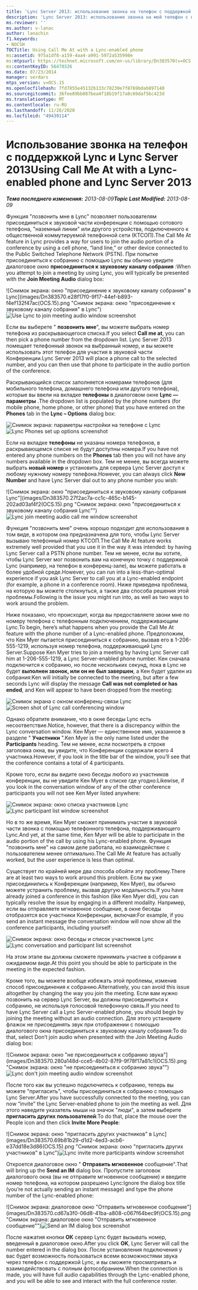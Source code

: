 ```yaml
---
title: 'Lync Server 2013: использование звонка на телефон с поддержкой Lync'
description: 'Lync Server 2013: использование звонка на мой телефон с поддержкой Lync.'
ms.reviewer: ''
ms.author: v-lanac
author: lanachin
f1.keywords:
- NOCSH
TOCTitle: Using Call Me At with a Lync-enabled phone
ms:assetid: 975a1df8-a159-4aa4-a991-5972a535998e
ms:mtpsurl: https://technet.microsoft.com/en-us/library/Dn383570(v=OCS.15)
ms:contentKeyID: 56470326
ms.date: 07/23/2014
manager: serdars
mtps_version: v=OCS.15
ms.openlocfilehash: 7fd7855e45132b133c78230e7f8769bdab897140
ms.sourcegitcommit: 36fee89bb887bea4f18b19f17a8c69daf5bc423d
ms.translationtype: MT
ms.contentlocale: ru-RU
ms.lasthandoff: 11/26/2020
ms.locfileid: "49439114"
---
```

# <a name="using-call-me-at-with-a-lync-enabled-phone-and-lync-server-2013"></a><span data-ttu-id="c2026-103">Использование звонка на телефон с поддержкой Lync и Lync Server 2013</span><span class="sxs-lookup"><span data-stu-id="c2026-103">Using Call Me At with a Lync-enabled phone and Lync Server 2013</span></span>

<div data-xmlns="http://www.w3.org/1999/xhtml">

<div class="topic" data-xmlns="http://www.w3.org/1999/xhtml" data-msxsl="urn:schemas-microsoft-com:xslt" data-cs="https://msdn.microsoft.com/">

<div data-asp="https://msdn2.microsoft.com/asp">



</div>

<div id="mainSection">

<div id="mainBody"><span data-ttu-id="c2026-104">

<span> </span></span><span class="sxs-lookup"><span data-stu-id="c2026-104">

<span> </span></span></span>

<span data-ttu-id="c2026-105">_**Тема последнего изменения:** 2013-08-09_</span><span class="sxs-lookup"><span data-stu-id="c2026-105">_**Topic Last Modified:** 2013-08-09_</span></span>

<span data-ttu-id="c2026-106">Функция "позвонить мне в Lync" позволяет пользователям присоединиться к звуковой части конференции с помощью сотового телефона, "наземный линии" или другого устройства, подключенного к общественной коммутируемой телефонной сети (КТСОП).</span><span class="sxs-lookup"><span data-stu-id="c2026-106">The Call Me At feature in Lync provides a way for users to join the audio portion of a conference by using a cell phone, “land line,” or other device connected to the Public Switched Telephone Network (PSTN).</span></span> <span data-ttu-id="c2026-107">При попытке присоединиться к собранию с помощью Lync вы обычно увидите диалоговое окно **присоединиться к звуковому каналу собрания** :</span><span class="sxs-lookup"><span data-stu-id="c2026-107">When you attempt to join a meeting by using Lync, you will typically be presented with the **Join Meeting Audio** dialog box:</span></span>

<span data-ttu-id="c2026-108">![Снимок экрана: окно "присоединение к звуковому каналу собрания" в Lync](images/Dn383570.e28f17f0-9f17-44ef-b893-f4ef132f47ac(OCS.15).png "Снимок экрана: окно "присоединение к звуковому каналу собрания" в Lync")</span><span class="sxs-lookup"><span data-stu-id="c2026-108">![Use Lync to join meeting audio window screenshot](images/Dn383570.e28f17f0-9f17-44ef-b893-f4ef132f47ac(OCS.15).png "Use Lync to join meeting audio window screenshot")</span></span>

<span data-ttu-id="c2026-109">Если вы выберете " **позвонить мне**", вы можете выбрать номер телефона из раскрывающегося списка.</span><span class="sxs-lookup"><span data-stu-id="c2026-109">If you select **Call me at**, you can then pick a phone number from the dropdown list.</span></span> <span data-ttu-id="c2026-110">Lync Server 2013 помещает телефонный звонок на выбранный номер, и вы можете использовать этот телефон для участия в звуковой части Конференции.</span><span class="sxs-lookup"><span data-stu-id="c2026-110">Lync Server 2013 will place a phone call to the selected number, and you can then use that phone to participate in the audio portion of the conference.</span></span>

<span data-ttu-id="c2026-111">Раскрывающийся список заполняется номерами телефонов (для мобильного телефона, домашнего телефона или другого телефона), которые вы ввели на вкладке **телефоны** в диалоговом окне **Lync — параметры** .</span><span class="sxs-lookup"><span data-stu-id="c2026-111">The dropdown list is populated by the phone numbers (for mobile phone, home phone, or other phone) that you have entered on the **Phones** tab in the **Lync – Options** dialog box:</span></span>

<span data-ttu-id="c2026-112">![Снимок экрана: параметры настройки на телефоне с Lync](images/Dn383570.03d2f25d-49e2-47b4-b1e9-b1614fc0c11c(OCS.15).png "Снимок экрана: параметры настройки на телефоне с Lync")</span><span class="sxs-lookup"><span data-stu-id="c2026-112">![Lync Phones set up options screenshot](images/Dn383570.03d2f25d-49e2-47b4-b1e9-b1614fc0c11c(OCS.15).png "Lync Phones set up options screenshot")</span></span>

<span data-ttu-id="c2026-113">Если на вкладке **телефоны** не указаны номера телефонов, в раскрывающемся списке не будут доступны номера.</span><span class="sxs-lookup"><span data-stu-id="c2026-113">If you have not entered any phone numbers on the **Phones** tab then you will not have any numbers available in the dropdown box.</span></span> <span data-ttu-id="c2026-114">Тем не менее, вы всегда можете выбрать **новый номер** и установить для сервера Lync Server доступ к любому нужному номеру телефона.</span><span class="sxs-lookup"><span data-stu-id="c2026-114">However, you can always click **New Number** and have Lync Server dial out to any phone number you wish:</span></span>

<span data-ttu-id="c2026-115">![Снимок экрана: окно "присоединиться к звуковому каналу собрания Lync"](images/Dn383570.27f2ac7a-cc1c-465c-b145-202ad03af4f2(OCS.15).png "Снимок экрана: окно "присоединиться к звуковому каналу собрания Lync"")</span><span class="sxs-lookup"><span data-stu-id="c2026-115">![Lync join meeting audio call me window screenshot](images/Dn383570.27f2ac7a-cc1c-465c-b145-202ad03af4f2(OCS.15).png "Lync join meeting audio call me window screenshot")</span></span>

<span data-ttu-id="c2026-116">Функция "позвонить мне" очень хорошо подходит для использования в том виде, в котором она предназначена для того, чтобы Lync Server вызываю телефонный номер КТСОП.</span><span class="sxs-lookup"><span data-stu-id="c2026-116">The Call Me At feature works extremely well provided that you use it in the way it was intended: by having Lync Server call a PSTN phone number.</span></span> <span data-ttu-id="c2026-117">Тем не менее, если вы хотите, чтобы Lync Server мог позвонить вам на конечную точку с поддержкой Lync (например, на телефон в конференц-зале), вы можете работать в более удобной среде.</span><span class="sxs-lookup"><span data-stu-id="c2026-117">However, you can run into a less-than-optimal experience if you ask Lync Server to call you at a Lync-enabled endpoint (for example, a phone in a conference room).</span></span> <span data-ttu-id="c2026-118">Ниже приведена проблема, на которую вы можете столкнуться, а также два способа решения этой проблемы.</span><span class="sxs-lookup"><span data-stu-id="c2026-118">Following is the issue you might run into, as well as two ways to work around the problem.</span></span>

<span data-ttu-id="c2026-119">Ниже показано, что происходит, когда вы предоставляете звони мне по номеру телефона с телефонным подключением, поддерживающим Lync.</span><span class="sxs-lookup"><span data-stu-id="c2026-119">To begin, here’s what happens when you provide the Call Me At feature with the phone number of a Lync-enabled phone.</span></span> <span data-ttu-id="c2026-120">Предположим, что Кен Myer пытается присоединиться к собранию, вызвав его в 1-206-555-1219, используя номер телефона, поддерживающий Lync Server.</span><span class="sxs-lookup"><span data-stu-id="c2026-120">Suppose Ken Myer tries to join a meeting by having Lync Server call him at 1-206-555-1219, a Lync Server-enabled phone number.</span></span> <span data-ttu-id="c2026-121">Кен сначала подключится к собранию, но после нескольких секунд, пока в Lync не будет **выполнен звонок, или он не был завершен**, а Кен будет удален из собрания:</span><span class="sxs-lookup"><span data-stu-id="c2026-121">Ken will initially be connected to the meeting, but after a few seconds Lync will display the message **Call was not completed or has ended**, and Ken will appear to have been dropped from the meeting:</span></span>

<span data-ttu-id="c2026-122">![Снимок экрана с окном конференц-связи Lync](images/Dn383570.c2a81727-8751-41b5-946a-03a1b75b9d95(OCS.15).png "Снимок экрана с окном конференц-связи Lync")</span><span class="sxs-lookup"><span data-stu-id="c2026-122">![Screen shot of Lync call conferencing window](images/Dn383570.c2a81727-8751-41b5-946a-03a1b75b9d95(OCS.15).png "Screen shot of Lync call conferencing window")</span></span>

<span data-ttu-id="c2026-123">Однако обратите внимание, что в окне беседы Lync есть несоответствие.</span><span class="sxs-lookup"><span data-stu-id="c2026-123">Notice, however, that there is a discrepancy within the Lync conversation window.</span></span> <span data-ttu-id="c2026-124">Кен Myer — единственное имя, указанное в разделе " **Участники** ".</span><span class="sxs-lookup"><span data-stu-id="c2026-124">Ken Myer is the only name listed under the **Participants** heading.</span></span> <span data-ttu-id="c2026-125">Тем не менее, если посмотреть в строке заголовка окна, вы увидите, что Конференции содержали всего 4 участника.</span><span class="sxs-lookup"><span data-stu-id="c2026-125">However, if you look in the title bar of the window, you’ll see that the conference contains a total of 4 participants.</span></span>

<span data-ttu-id="c2026-126">Кроме того, если вы видите окно беседы любого из участников конференции, вы не увидите Кен Myer в списке где угодно:</span><span class="sxs-lookup"><span data-stu-id="c2026-126">Likewise, if you look in the conversation window of any of the other conference participants you will not see Ken Myer listed anywhere:</span></span>

<span data-ttu-id="c2026-127">![Снимок экрана: окно списка участников Lync](images/Dn383570.fa5990cf-2694-402c-ac06-946aa66b6837(OCS.15).png "Снимок экрана: окно списка участников Lync")</span><span class="sxs-lookup"><span data-stu-id="c2026-127">![Lync participant list window screenshot](images/Dn383570.fa5990cf-2694-402c-ac06-946aa66b6837(OCS.15).png "Lync participant list window screenshot")</span></span>

<span data-ttu-id="c2026-128">Но в то же время, Кен Myer сможет принимать участие в звуковой части звонка с помощью телефонного телефона, поддерживающего Lync.</span><span class="sxs-lookup"><span data-stu-id="c2026-128">And yet, at the same time, Ken Myer will be able to participate in the audio portion of the call by using his Lync-enabled phone.</span></span> <span data-ttu-id="c2026-129">Функция "позвонить мне" на самом деле работала, но взаимодействие с пользователем менее оптимально.</span><span class="sxs-lookup"><span data-stu-id="c2026-129">The Call Me At feature has actually worked, but the user experience is less than optimal.</span></span>

<span data-ttu-id="c2026-130">Существует по крайней мере два способа обойти эту проблему.</span><span class="sxs-lookup"><span data-stu-id="c2026-130">There are at least two ways to work around this problem.</span></span> <span data-ttu-id="c2026-131">Если вы уже присоединились к Конференции (например, Кен Myer), вы обычно можете устранить проблему, вызвав другую модальность.</span><span class="sxs-lookup"><span data-stu-id="c2026-131">If you have already joined a conference in this fashion (like Ken Myer did), you can typically resolve the issue by engaging in a different modality.</span></span> <span data-ttu-id="c2026-132">Например, если вы отправляете мгновенное сообщение, в окне беседы отобразятся все участники Конференции, включая:</span><span class="sxs-lookup"><span data-stu-id="c2026-132">For example, if you send an instant message the conversation window will now show all the conference participants, including yourself:</span></span>

<span data-ttu-id="c2026-133">![Снимок экрана: окно беседы и список участников Lync](images/Dn383570.9b5ff6d6-9f73-467c-99a7-ef3aa8bd7e7a(OCS.15).png "Снимок экрана: окно беседы и список участников Lync")</span><span class="sxs-lookup"><span data-stu-id="c2026-133">![Lync conversation and participant list screenshot](images/Dn383570.9b5ff6d6-9f73-467c-99a7-ef3aa8bd7e7a(OCS.15).png "Lync conversation and participant list screenshot")</span></span>

<span data-ttu-id="c2026-134">На этом этапе вы должны сможете принимать участие в собрании в ожидаемом виде.</span><span class="sxs-lookup"><span data-stu-id="c2026-134">At this point you should be able to participate in the meeting in the expected fashion.</span></span>

<span data-ttu-id="c2026-135">Кроме того, вы можете вообще избежать этой проблемы, изменив способ присоединения к собранию.</span><span class="sxs-lookup"><span data-stu-id="c2026-135">Alternatively, you can avoid this issue altogether by changing the way you join the meeting.</span></span> <span data-ttu-id="c2026-136">Если вам нужно позвонить на сервер Lync Server, вы должны присоединиться к собранию, не используя голосовой телефонную связь.</span><span class="sxs-lookup"><span data-stu-id="c2026-136">If you need to have Lync Server call a Lync Server-enabled phone, you should begin by joining the meeting without an audio connection.</span></span> <span data-ttu-id="c2026-137">Для этого установите флажок не присоединять звук при отображении с помощью диалогового окна присоединиться к звуковому каналу собрания:</span><span class="sxs-lookup"><span data-stu-id="c2026-137">To do that, select Don’t join audio when presented with the Join Meeting Audio dialog box:</span></span>

<span data-ttu-id="c2026-138">![Снимок экрана: окно "не присоединиться к собранию звука"](images/Dn383570.280a148d-cce5-4b02-87f9-9f78f17a81c1(OCS.15).png "Снимок экрана: окно "не присоединиться к собранию звука"")</span><span class="sxs-lookup"><span data-stu-id="c2026-138">![Lync don't join meeting audio window screenshot](images/Dn383570.280a148d-cce5-4b02-87f9-9f78f17a81c1(OCS.15).png "Lync don't join meeting audio window screenshot")</span></span>

<span data-ttu-id="c2026-139">После того как вы успешно подключитесь к собранию, теперь вы можете "пригласить", чтобы присоединиться к собранию с помощью Lync Server.</span><span class="sxs-lookup"><span data-stu-id="c2026-139">After you have successfully connected to the meeting, you can now “invite” the Lync Server-enabled phone to join the meeting as well.</span></span> <span data-ttu-id="c2026-140">Для этого наведите указатель мыши на значок "люди", а затем выберите **пригласить других пользователей**:</span><span class="sxs-lookup"><span data-stu-id="c2026-140">To do that, place the mouse over the People icon and then click **Invite More People**:</span></span>

<span data-ttu-id="c2026-141">![Снимок экрана: окно "пригласить других участников" в Lync](images/Dn383570.69b81b29-d1d2-4ed3-acb6-e37dd18e3d86(OCS.15).png "Снимок экрана: окно "пригласить других участников" в Lync")</span><span class="sxs-lookup"><span data-stu-id="c2026-141">![Lync invite more participants window screenshot](images/Dn383570.69b81b29-d1d2-4ed3-acb6-e37dd18e3d86(OCS.15).png "Lync invite more participants window screenshot")</span></span>

<span data-ttu-id="c2026-142">Откроется диалоговое окно " **Отправить мгновенное** сообщение".</span><span class="sxs-lookup"><span data-stu-id="c2026-142">That will bring up the **Send an IM** dialog box.</span></span> <span data-ttu-id="c2026-143">Пропустите заголовок диалогового окна (вы не отправите мгновенное сообщение) и введите номер телефона, на котором разрешено Lync:</span><span class="sxs-lookup"><span data-stu-id="c2026-143">Ignore the dialog box title (you’re not actually sending an instant message) and type the phone number of the Lync-enabled phone:</span></span>

<span data-ttu-id="c2026-144">![Снимок экрана: диалоговое окно "Отправить мгновенное сообщение"](images/Dn383570.cd67a3f0-06d8-41ba-a808-c067f64bec9f(OCS.15).png "Снимок экрана: диалоговое окно "Отправить мгновенное сообщение"")</span><span class="sxs-lookup"><span data-stu-id="c2026-144">![Send an IM dialog box screenshot](images/Dn383570.cd67a3f0-06d8-41ba-a808-c067f64bec9f(OCS.15).png "Send an IM dialog box screenshot")</span></span>

<span data-ttu-id="c2026-145">После нажатия кнопки **ОК** сервер Lync будет вызывать номер, введенный в диалоговое окно.</span><span class="sxs-lookup"><span data-stu-id="c2026-145">After you click **OK**, Lync Server will call the number entered in the dialog box.</span></span> <span data-ttu-id="c2026-146">После установления подключения у вас будет возможность пользоваться всеми возможностями звука через телефон с поддержкой Lync, и вы сможете просматривать и взаимодействовать с полным фотособранием.</span><span class="sxs-lookup"><span data-stu-id="c2026-146">When the connection is made, you will have full audio capabilities through the Lync-enabled phone, and you will be able to see and interact with the full conference roster.</span></span>

<span data-ttu-id="c2026-147"></div>

<span> </span>

</div>

</div>

</span><span class="sxs-lookup"><span data-stu-id="c2026-147"></div>

<span> </span>

</div>

</div>

</span></span></div>

